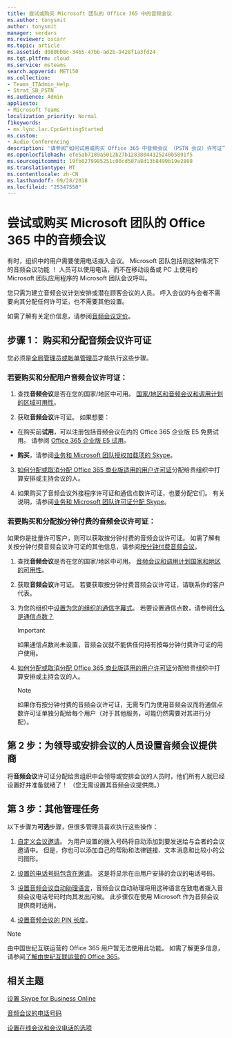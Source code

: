 ```yaml
---
title: 尝试或购买 Microsoft 团队的 Office 365 中的音频会议
ms.author: tonysmit
author: tonysmit
manager: serdars
ms.reviewer: oscarr
ms.topic: article
ms.assetid: d080bb8c-3465-47bb-ad2b-9428f1a3fd24
ms.tgt.pltfrm: cloud
ms.service: msteams
search.appverid: MET150
ms.collection:
- Teams_ITAdmin_Help
- Strat_SB_PSTN
ms.audience: Admin
appliesto:
- Microsoft Teams
localization_priority: Normal
f1keywords:
- ms.lync.lac.CpcGettingStarted
ms.custom:
- Audio Conferencing
description: '请参阅“如何试用或购买 Office 365 中音频会议 （PSTN 会议）许可证”，以设置人员可以拨入的会议电话。 '
ms.openlocfilehash: efe5ab7189a5012b27b12838844325240b5891f5
ms.sourcegitcommit: 19fb0279985251c00cd507a8d13b8499b19e2808
ms.translationtype: MT
ms.contentlocale: zh-CN
ms.lasthandoff: 09/28/2018
ms.locfileid: "25347550"
---
```

# <a name="try-or-purchase-audio-conferencing-in-office-365-for-microsoft-teams"></a>尝试或购买 Microsoft 团队的 Office 365 中的音频会议

有时，组织中的用户需要使用电话拨入会议。 Microsoft 团队包括刚这种情况下的音频会议功能 ！ 人员可以使用电话，而不在移动设备或 PC 上使用的 Microsoft 团队应用程序的 Microsoft 团队会议呼叫。

您只需为建立音频会议计划安排或潜在顾客会议的人员。 呼入会议的与会者不需要向其分配任何许可证，也不需要其他设置。

如需了解有关定价信息，请参阅[音频会议定价](https://products.office.com/skype-for-business/audio-conferencing#Requirements)。

## <a name="step-1-buy-and-assign-audio-conferencing-licenses"></a>步骤 1： 购买和分配音频会议许可证

您必须是[全局管理员或帐单管理员](https://support.office.com/article/da585eea-f576-4f55-a1e0-87090b6aaa9d)才能执行这些步骤。

### <a name="to-buy-and-assign-user-audio-conferencing-licenses"></a>若要购买和分配用户音频会议许可证：

1. 查找**音频会议**是否在您的国家/地区中可用。 [国家/地区和音频会议和调用计划的区域可用性](country-and-region-availability-for-audio-conferencing-and-calling-plans/country-and-region-availability-for-audio-conferencing-and-calling-plans.md)。 
    
2. 获取**音频会议**许可证。 如果想要：

  - 在购买前**试用**，可以注册包括音频会议在内的 Office 365 企业版 E5 免费试用。 请参阅 [Office 365 企业版 E5 试用](https://portal.office.com/Signup?OfferId=101bde18-5ffb-4d79-a47b-f5b2c62525b3)。

  - **购买**，请参阅[业务和 Microsoft 团队授权加载项的 Skype](/skypeforbusiness/skype-for-business-and-microsoft-teams-add-on-licensing/skype-for-business-and-microsoft-teams-add-on-licensing)。

3. [如何分配或取消分配 Office 365 商业版适用的用户许可证](https://support.office.com/article//997596b5-4173-4627-b915-36abac6786dc)分配给贵组织中打算安排或主持会议的人。

4. 如果购买了音频会议外接程序许可证和通信点数许可证，也要分配它们。 有关说明，请参阅[业务和 Microsoft 团队许可证分配 Skype](/SkypeForBusiness/skype-for-business-and-microsoft-teams-add-on-licensing/assign-skype-for-business-and-microsoft-teams-licenses)。

### <a name="to-buy-and-assign-pay-per-minute-audio-conferencing-licenses"></a>若要购买和分配按分钟付费的音频会议许可证：

如果你是批量许可客户，则可以获取按分钟付费的音频会议许可证。 如需了解有关按分钟付费音频会议许可证的其他信息，请参阅[按分钟付费音频会议](audio-conferencing-pay-per-minute.md)。 
  
1. 查找**音频会议**是否在您的国家/地区中可用。 [音频会议和调用计划国家和地区的可用性](country-and-region-availability-for-audio-conferencing-and-calling-plans/country-and-region-availability-for-audio-conferencing-and-calling-plans.md)。 
    
2. 获取**音频会议**许可证。 若要获取按分钟付费音频会议许可证，请联系你的客户代表。
    
3. 为您的组织中[设置为您的组织的通信字幕式](set-up-communications-credits-for-your-organization.md)。 若要设置通信点数，请参阅[什么是通信点数？](what-are-communications-credits.md)
    
    > [!IMPORTANT]
    > 如果通信点数尚未设置，音频会议就不能供任何持有按每分钟付费许可证的用户使用。

4. [如何分配或取消分配 Office 365 商业版适用的用户许可证](https://support.office.com/article/997596b5-4173-4627-b915-36abac6786dc)分配给贵组织中打算安排或主持会议的人。

    > [!NOTE]
    > 如果你有按分钟付费的音频会议许可证，无需专门为使用音频会议而将通信点数许可证单独分配给每个用户（对于其他服务，可能仍然需要对其进行分配）。

## <a name="step-2-set-the-audio-conferencing-provider-for-people-who-lead-or-schedule-meetings"></a>第 2 步：为领导或安排会议的人员设置音频会议提供商

将**音频会议**许可证分配给贵组织中会领导或安排会议的人员时，他们所有人就已经设置好并准备就绪了！ （您无需设置其音频会议提供商。）

## <a name="step-3-other-admin-tasks"></a>第 3 步：其他管理任务

以下步骤为**可选**步骤，但很多管理员喜欢执行这些操作：

1. [自定义会议邀请](/skypeforbusiness/set-up-skype-for-business-online/customize-meeting-invitations)。 为用户设置的拨入号码将自动添加到要发送给与会者的会议邀请中。 但是，你也可以添加自己的帮助和法律链接、文本消息和比较小的公司图形。

2. [设置的电话号码包含在邀请](set-the-phone-numbers-included-on-invites-in-teams.md)。 这是将显示在由用户安排的会议的电话号码。

3. [设置音频会议自动助理语言](set-auto-attendant-languages-for-audio-conferencing-in-teams.md)，音频会议自动助理将用这种语言在致电者拨入音频会议电话号码时向其发出问候。 此步骤仅在使用 Microsoft 作为音频会议提供商时适用。

4. [设置音频会议的 PIN 长度](set-the-pin-length-for-audio-conferencing-meetings-in-teams.md)。


> [!NOTE]
> 由中国世纪互联运营的 Office 365 用户暂无法使用此功能。 如需了解更多信息，请参阅[了解由世纪互联运营的 Office 365](https://support.office.com/article/A8AB5061-3346-4DA0-BB7C-5260822B53AE)。

## <a name="related-topics"></a>相关主题

[设置 Skype for Business Online](/skypeforbusiness/set-up-skype-for-business-online/set-up-skype-for-business-online)

[音频会议的电话号码](phone-numbers-for-audio-conferencing-in-teams.md)

[设置在线会议和会议电话的选项](https://support.office.com/article/DCD1CA39-0C1F-466C-9573-F04138FEF5E2)
